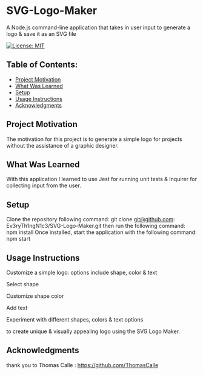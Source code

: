 # SVG-Logo-Maker
A Node.js command-line application that takes in user input to generate a logo 
& save it as an SVG file

[![License: MIT](https://img.shields.io/badge/License-MIT-yellow.svg)](https://opensource.org/licenses/MIT)

## Table of Contents:
- [Project Motivation](#project-motivation)
- [What Was Learned](#what-was-learned)
- [Setup](#setup)
- [Usage Instructions](#usage-instructions)
- [Acknowledgments](#acknowledgments)

## Project Motivation 
The motivation for this project is to generate a simple logo for projects 
without the assistance of a graphic designer.

## What Was Learned
With this application I learned to use Jest for running unit tests
& Inquirer for collecting input from the user.

## Setup
Clone the repository following command:
git clone git@github.com: Ev3ryTh1ngN1c3/SVG-Logo-Maker.git
then run the following command:
npm install
Once installed, start the application with the following command:
npm start

## Usage Instructions
Customize a simple logo:
options include shape, color & text

Select shape

Customize shape color

Add text

Experiment with different shapes, colors & text options 

to create unique & visually appealing logo using the SVG Logo Maker.

## Acknowledgments
thank you to Thomas Calle : https://github.com/ThomasCalle